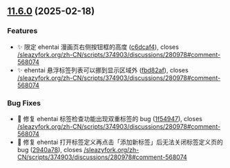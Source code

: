 ## [11.6.0](https://github.com/hymbz/ComicReadScript/compare/v11.5.0...v11.6.0) (2025-02-18)

### Features

* :sparkles: 限定 ehentai 漫画页右侧按钮框的高度 ([c6dcaf4](https://github.com/hymbz/ComicReadScript/commit/c6dcaf4d3acfd79e5cb708cc61ca80a2f2878aa9)), closes [/sleazyfork.org/zh-CN/scripts/374903/discussions/280978#comment-568074](https://github.com/hymbz//sleazyfork.org/zh-CN/scripts/374903/discussions/280978/issues/comment-568074)
* :sparkles: ehentai 悬浮标签列表可以挪到显示区域外 ([fbd82af](https://github.com/hymbz/ComicReadScript/commit/fbd82af0d0e31b19b8cabfb25eb62167b03162f8)), closes [/sleazyfork.org/zh-CN/scripts/374903/discussions/280978#comment-568074](https://github.com/hymbz//sleazyfork.org/zh-CN/scripts/374903/discussions/280978/issues/comment-568074)

### Bug Fixes

* :bug: 修复 ehentai 标签检查功能出现双重标签的 bug ([1f54947](https://github.com/hymbz/ComicReadScript/commit/1f54947ea14c8eda2c9f2f2c79cf69e06dabcbe3)), closes [/sleazyfork.org/zh-CN/scripts/374903/discussions/280978#comment-568074](https://github.com/hymbz//sleazyfork.org/zh-CN/scripts/374903/discussions/280978/issues/comment-568074)
* :bug: 修复 ehentai 打开标签定义再点击「添加新标签」后无法关闭标签定义页的 bug ([2940a78](https://github.com/hymbz/ComicReadScript/commit/2940a78fbe02e07b02417acc51b34185033c5ff3)), closes [/sleazyfork.org/zh-CN/scripts/374903/discussions/280978#comment-568074](https://github.com/hymbz//sleazyfork.org/zh-CN/scripts/374903/discussions/280978/issues/comment-568074)
